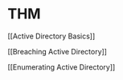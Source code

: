 
# THM

[[Active Directory Basics]]

[[Breaching Active Directory]]

[[Enumerating Active Directory]]
